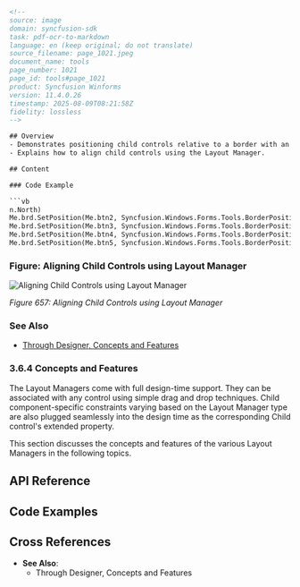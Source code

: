 ```html
<!--
source: image
domain: syncfusion-sdk
task: pdf-ocr-to-markdown
language: en (keep original; do not translate)
source_filename: page_1021.jpeg
document_name: tools
page_number: 1021
page_id: tools#page_1021
product: Syncfusion Winforms
version: 11.4.0.26
timestamp: 2025-08-09T08:21:58Z
fidelity: lossless
-->

## Overview
- Demonstrates positioning child controls relative to a border with an example of the Layout Manager functionality.
- Explains how to align child controls using the Layout Manager.

## Content

### Code Example

```vb
n.North)
Me.brd.SetPosition(Me.btn2, Syncfusion.Windows.Forms.Tools.BorderPosition.n.South)
Me.brd.SetPosition(Me.btn3, Syncfusion.Windows.Forms.Tools.BorderPosition.n.East)
Me.brd.SetPosition(Me.btn4, Syncfusion.Windows.Forms.Tools.BorderPosition.n.West)
Me.brd.SetPosition(Me.btn5, Syncfusion.Windows.Forms.Tools.BorderPosition.n.Center)
```

### Figure: Aligning Child Controls using Layout Manager

![Aligning Child Controls using Layout Manager](https://placehold.it/500x600)

*Figure 657: Aligning Child Controls using Layout Manager*

### See Also
- [Through Designer, Concepts and Features](#)

### 3.6.4 Concepts and Features

The Layout Managers come with full design-time support. They can be associated with any control using simple drag and drop techniques. Child component-specific constraints varying based on the Layout Manager type are also plugged seamlessly into the design time as the corresponding Child control's extended property.

This section discusses the concepts and features of the various Layout Managers in the following topics.

## API Reference

## Code Examples

## Cross References
- **See Also**: 
  - Through Designer, Concepts and Features

<!-- tags: [Syncfusion Winforms, Layout Manager, BorderPosition, Control Alignment, Design-Time Support, Drag and Drop, Child Constraints, Extended Properties] keywords: [Layout Manager, BorderPosition, Control Alignment, Design-Time Support, Drag and Drop, Child Constraints, Extended Properties, Overview, Concepts and Features, Code Examples] -->
```